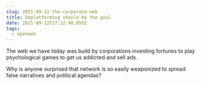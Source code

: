 ```yaml
---
slug: 2021-09-12-the-corporate-web
title: Deplatforming should be the goal
date: 2021-09-12T17:12:48.055Z
tags:
  - openweb
---
```


The web we have today was build by corporations investing fortunes to play psychological games to get us addicted and sell ads.

Why is anyone surprised that network is so easily weaponized to spread false narratives and political agendas?
